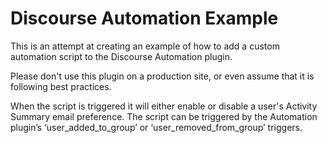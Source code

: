 # Discourse Automation Example

This is an attempt at creating an example of how to add a custom automation script to the Discourse Automation plugin.

Please don't use this plugin on a production site, or even assume that it is following best practices.

When the script is triggered it will either enable or disable a user's Activity Summary email preference.
The script can be triggered by the Automation plugin’s ‘user_added_to_group’ or ‘user_removed_from_group’ triggers.
